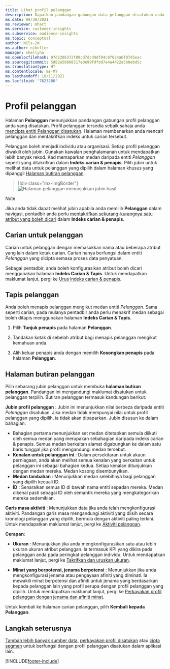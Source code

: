 ```yaml
---
title: Lihat profil pelanggan
description: Dapatkan pandangan gabungan data pelanggan disatukan anda.
ms.date: 09/30/2021
ms.reviewer: mhart
ms.service: customer-insights
ms.subservice: audience-insights
ms.topic: conceptual
author: Nils-2m
ms.author: nikeller
manager: shellyha
ms.openlocfilehash: 07d2206372f89cd7dcd9df84c87024a6f87d5eac
ms.sourcegitcommit: 5d82e5b808517e0e99fdfdd7e4a4422a5b8ebd5c
ms.translationtype: HT
ms.contentlocale: ms-MY
ms.lasthandoff: 10/11/2021
ms.locfileid: "7623280"
---
```

# <a name="customer-profiles"></a>Profil pelanggan

Halaman **Pelanggan** menunjukkan pandangan gabungan profil pelanggan anda yang disatukan. Profil pelanggan tersedia sebaik sahaja anda [mencipta entiti Pelanggan disatukan](data-unification.md). Halaman membenarkan anda mencari pelanggan dan mentakrifkan indeks untuk carian tersebut.

Pelanggan boleh menjadi individu atau organisasi. Setiap profil pelanggan diwakili oleh jubin. Gunakan kawalan penghalamanan untuk mendapatkan lebih banyak rekod. Kad memaparkan medan daripada entiti *Pelanggan* seperti yang ditakrifkan dalam **Indeks carian & penapis**. Pilih jubin untuk melihat data untuk pelanggan yang dipilih dalam halaman khusus yang dipanggil [Halaman butiran pelanggan](customer-profiles.md#customer-details-page).

> [!div class="mx-imgBorder"] 
> ![Halaman pelanggan menunjukkan jubin hasil](media/customers-page-result-tiles-B2C.png "Halaman pelanggan menunjukkan jubin hasil")

> [!NOTE]
> Jika anda tidak dapat melihat jubin apabila anda memilih **Pelanggan** dalam navigasi, pentadbir anda perlu [mentakrifkan sekurang-kurangnya satu atribut yang boleh dicari](search-filter-index.md) dalam **Indeks carian & penapis**.

## <a name="search-for-customers"></a>Carian untuk pelanggan

Carian untuk pelanggan dengan memasukkan nama atau beberapa atribut yang lain dalam kotak carian. Carian hanya berfungsi dalam entiti _Pelanggan_ yang dicipta semasa proses data penyatuan.

Sebagai pentadbir, anda boleh konfigurasikan atribut boleh dicari menggunakan halaman **Indeks Carian & Tapis**. Untuk mendapatkan maklumat lanjut, pergi ke [Urus indeks carian & penapis](search-filter-index.md).

## <a name="filter-customers"></a>Tapis pelanggan

Anda boleh menapis pelanggan mengikut medan entiti _Pelanggan_. Sama seperti carian, pada mulanya pentadbir anda perlu menakrif medan sebagai boleh ditapis menggunakan halaman **Indeks Carian & Tapis**.

1. Pilih **Tunjuk penapis** pada halaman **Pelanggan**.

1. Tandakan kotak di sebelah atribut bagi menapis pelanggan mengikut kemahuan anda.

1. Alih keluar penapis anda dengan memilih **Kosongkan penapis** pada halaman **Pelanggan**.

## <a name="customer-details-page"></a>Halaman butiran pelanggan

Pilih sebarang jubin pelanggan untuk membuka **halaman butiran pelanggan**. Pandangan ini mengandungi maklumat disatukan untuk pelanggan terpilih. Butiran pelanggan termasuk kandungan berikut:

**Jubin profil pelanggan** : Jubin ini menunjukkan nilai berbeza daripada entiti _Pelanggan_ disatukan. Jika medan tidak mempunyai nilai untuk profil pelanggan yang dipilih, ia tidak akan dipaparkan. Jubin disusun ke dalam bahagian:  
  - Bahagian pertama menunjukkan set medan ditetapkan semula diikuti oleh semua medan yang merupakan sebahagian daripada indeks carian & penapis. Semua medan berkaitan alamat digabungkan ke dalam satu baris tunggal jika profil mengandungi medan tersebut. 
  - **Kenalan untuk pelanggan ini** : Dalam persekitaran untuk akaun perniagaan, anda akan melihat semua kenalan yang berkaitan untuk pelanggan ini sebagai bahagian kedua. Setiap kenalan ditunjukkan dengan medan mereka. Medan kosong disembunyikan.
  - **Medan tambahan** : Menunjukkan medan selebihnya bagi pelanggan yang dipilih kecuali ID. 
  - **ID** : Senaraikan semua ID di bawah nama entiti sepadan mereka. Medan dikenal pasti sebagai ID oleh semantik mereka yang mengkategorikan mereka sedemikian.

**Garis masa aktiviti** : Menunjukkan data jika anda telah mengkonfigurasi aktiviti. Pandangan garis masa mengandungi aktiviti yang diisih secara kronologi pelanggan yang dipilih, bermula dengan aktiviti paling terkini. Untuk mendapatkan maklumat lanjut, pergi ke [Aktiviti pelanggan](activities.md).

**Cerapan**:  
  - **Ukuran** : Menunjukkan jika anda mengkonfigurasikan satu atau lebih ukuran ukuran atribut pelanggan. Ia termasuk KPI yang dikira pada pelanggan anda pada peringkat pelanggan individu. Untuk mendapatkan maklumat lanjut, pergi ke [Takrifkan dan uruskan ukuran](measures.md).

  - **Minat yang berpotensi, jenama berpotensi** : Menunjukkan jika anda mengkonfigurasi jenama atau pengayaan afiniti yang diminati. Ia mewakili minat berpotensi dan afiniti untuk jenama yang berdasarkan kepada pelanggan lain yang profil serupa dengan profil pelanggan yang dipilih. Untuk mendapatkan maklumat lanjut, pergi ke [Perkayakan profil pelanggan dengan jenama dan afiniti minat](enrichment-microsoft.md).

Untuk kembali ke halaman carian pelanggan, pilih **Kembali kepada Pelanggan**.

## <a name="next-steps"></a>Langkah seterusnya

[Tambah lebih banyak sumber data](data-sources.md), [perkayakan profil disatukan](enrichment-hub.md) atau [cipta segmen](segments.md) untuk berfungsi dengan profil pelanggan disatukan dalam aplikasi lain.


[!INCLUDE[footer-include](../includes/footer-banner.md)]
